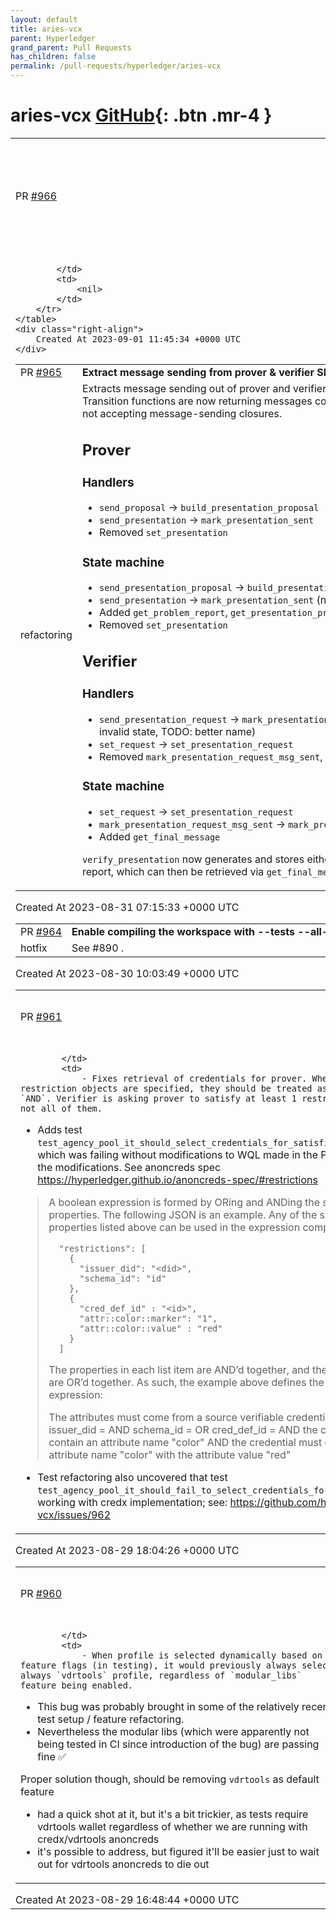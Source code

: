 ```yaml
---
layout: default
title: aries-vcx
parent: Hyperledger
grand_parent: Pull Requests
has_children: false
permalink: /pull-requests/hyperledger/aries-vcx
---
```


# aries-vcx <span class="fs-3 right-align">[GitHub](https://github.com/hyperledger/aries-vcx){: .btn .mr-4 }</span>


<div>
    <table>
        <tr>
            <td>
                PR <a href="https://github.com/hyperledger/aries-vcx/pull/966" class=".btn">#966</a>
            </td>
            <td>
                <b>
                    Updates and fixes to sync this branch with changes of #937
                </b>
            </td>
        </tr>
        <tr>
            <td>
                
            </td>
            <td>
                <nil>
            </td>
        </tr>
    </table>
    <div class="right-align">
        Created At 2023-09-01 11:45:34 +0000 UTC
    </div>
</div>

<div>
    <table>
        <tr>
            <td>
                PR <a href="https://github.com/hyperledger/aries-vcx/pull/965" class=".btn">#965</a>
            </td>
            <td>
                <b>
                    Extract message sending from prover & verifier SMs
                </b>
            </td>
        </tr>
        <tr>
            <td>
                <span class="chip">refactoring</span>
            </td>
            <td>
                Extracts message sending out of prover and verifier state machines and handlers. Transition functions are now returning messages constructed to be sent and are not accepting message-sending closures.

## Prover
### Handlers

- `send_proposal` -> `build_presentation_proposal`
- `send_presentation` -> `mark_presentation_sent`
- Removed `set_presentation`

### State machine

- `send_presentation_proposal` -> `build_presentation_proposal`
- `send_presentation` -> `mark_presentation_sent` (now throws in invalid state)
- Added `get_problem_report`, `get_presentation_proposal`
- Removed `set_presentation`

## Verifier
### Handlers

- `send_presentation_request` -> `mark_presentation_request_sent` (now throws in invalid state, TODO: better name)
- `set_request` -> `set_presentation_request`
- Removed `mark_presentation_request_msg_sent`, `get_presentation_request`

### State machine

- `set_request` -> `set_presentation_request`
- `mark_presentation_request_msg_sent` -> `mark_presentation_request_sent`
- Added `get_final_message`

`verify_presentation` now generates and stores either presentation or problem report, which can then be retrieved via `get_final_message`.
            </td>
        </tr>
    </table>
    <div class="right-align">
        Created At 2023-08-31 07:15:33 +0000 UTC
    </div>
</div>

<div>
    <table>
        <tr>
            <td>
                PR <a href="https://github.com/hyperledger/aries-vcx/pull/964" class=".btn">#964</a>
            </td>
            <td>
                <b>
                    Enable compiling the workspace with --tests --all-features
                </b>
            </td>
        </tr>
        <tr>
            <td>
                <span class="chip">hotfix</span>
            </td>
            <td>
                See #890 .
            </td>
        </tr>
    </table>
    <div class="right-align">
        Created At 2023-08-30 10:03:49 +0000 UTC
    </div>
</div>

<div>
    <table>
        <tr>
            <td>
                PR <a href="https://github.com/hyperledger/aries-vcx/pull/961" class=".btn">#961</a>
            </td>
            <td>
                <b>
                    Prover: fix credx credential retrieval
                </b>
            </td>
        </tr>
        <tr>
            <td>
                
            </td>
            <td>
                - Fixes retrieval of credentials for prover. When multiple restriction objects are specified, they should be treated as `OR` instead of `AND`. Verifier is asking prover to satisfy at least 1 restriction object, not all of them.

- Adds test `test_agency_pool_it_should_select_credentials_for_satisfiable_restriction` which was failing without modifications to WQL made in the PR. Passes with the modifications. See anoncreds spec https://hyperledger.github.io/anoncreds-spec/#restrictions

> A boolean expression is formed by ORing and ANDing the source credential properties. The following JSON is an example. Any of the source credential properties listed above can be used in the expression components:
> 
>       "restrictions": [
>         {
>           "issuer_did": "<did>",
>           "schema_id": "id"
>         },
>         {
>           "cred_def_id" : "<id>",
>           "attr::color::marker": "1",
>           "attr::color::value" : "red"
>         }
>       ]
> The properties in each list item are AND’d together, and the array elements are OR’d together. As such, the example above defines the logical expression:
> 
> The attributes must come from a source verifiable credential such that:
>    issuer_did = <did> AND
>      schema_id = <id>
>    OR
>    cred_def_id = <id> AND
>       the credential must contain an attribute name "color" AND
>       the credential must contain an attribute name "color" with the attribute value "red"

- Test refactoring also uncovered that test `test_agency_pool_it_should_fail_to_select_credentials_for_predicate` is not working with credx implementation; see: https://github.com/hyperledger/aries-vcx/issues/962
            </td>
        </tr>
    </table>
    <div class="right-align">
        Created At 2023-08-29 18:04:26 +0000 UTC
    </div>
</div>

<div>
    <table>
        <tr>
            <td>
                PR <a href="https://github.com/hyperledger/aries-vcx/pull/960" class=".btn">#960</a>
            </td>
            <td>
                <b>
                    Fix profile building in tests, considering vdrtools is default feature
                </b>
            </td>
        </tr>
        <tr>
            <td>
                
            </td>
            <td>
                - When profile is selected dynamically based on feature flags (in testing), it would previously always select always `vdrtools` profile, regardless of `modular_libs` feature being enabled.
- This bug was probably brought in some of the relatively recent test setup / feature refactoring.
- Nevertheless the modular libs (which were apparently not being tested in CI since introduction of the bug) are passing fine ✅ 

Proper solution though, should be removing `vdrtools` as default feature
- had a quick shot at it, but it's a bit trickier, as tests require vdrtools wallet regardless of whether we are running with credx/vdrtools anoncreds
- it's possible to address, but figured it'll be easier just to wait out for vdrtools anoncreds to die out
            </td>
        </tr>
    </table>
    <div class="right-align">
        Created At 2023-08-29 16:48:44 +0000 UTC
    </div>
</div>

